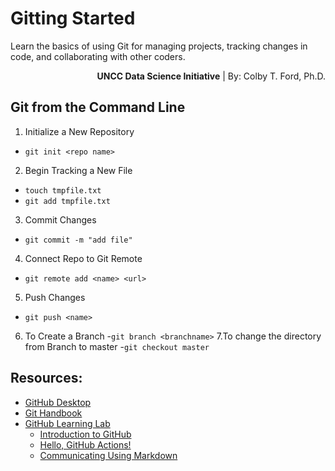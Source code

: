 # Gitting Started
Learn the basics of using Git for managing projects, tracking changes in code, and collaborating with other coders.

<p align = "right"><b>UNCC Data Science Initiative</b> | By: Colby T. Ford, Ph.D.</p>

## Git from the Command Line
1. Initialize a New Repository
  - `git init <repo name>`
2. Begin Tracking a New File
  - `touch tmpfile.txt`
  - `git add tmpfile.txt`
3. Commit Changes
  - `git commit -m "add file"`
4. Connect Repo to Git Remote
  - `git remote add <name> <url>`
5. Push Changes
  - `git push <name>`
 6. To Create a Branch
   -`git branch <branchname>`
 7.To change the directory from Branch to master
   -`git checkout master`

## Resources:
- [GitHub Desktop](https://desktop.github.com/)
- [Git Handbook](https://guides.github.com/introduction/git-handbook/)
- [GitHub Learning Lab](https://lab.github.com/)
  - [Introduction to GitHub](https://lab.github.com/githubtraining/introduction-to-github)
  - [Hello, GitHub Actions!](https://lab.github.com/github/hello-github-actions!)
  - [Communicating Using Markdown](https://lab.github.com/githubtraining/communicating-using-markdown)
